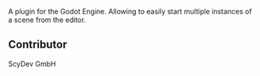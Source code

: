 A plugin for the Godot Engine. Allowing to easily start multiple instances of a scene from the editor.

## Contributor
ScyDev GmbH